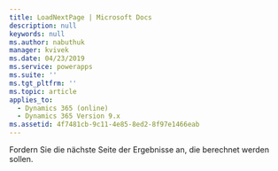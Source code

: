 ```yaml
---
title: LoadNextPage | Microsoft Docs
description: null
keywords: null
ms.author: nabuthuk
manager: kvivek
ms.date: 04/23/2019
ms.service: powerapps
ms.suite: ''
ms.tgt_pltfrm: ''
ms.topic: article
applies_to:
  - Dynamics 365 (online)
  - Dynamics 365 Version 9.x
ms.assetid: 4f7481cb-9c11-4e85-8ed2-8f97e1466eab
---
```


Fordern Sie die nächste Seite der Ergebnisse an, die berechnet werden sollen.
